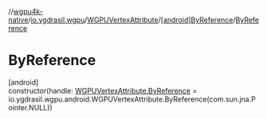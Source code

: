 //[wgpu4k-native](../../../../index.md)/[io.ygdrasil.wgpu](../../index.md)/[WGPUVertexAttribute](../index.md)/[[android]ByReference](index.md)/[ByReference](-by-reference.md)

# ByReference

[android]\
constructor(handle: [WGPUVertexAttribute.ByReference](../../../io.ygdrasil.wgpu.android/-w-g-p-u-vertex-attribute/-by-reference/index.md) = io.ygdrasil.wgpu.android.WGPUVertexAttribute.ByReference(com.sun.jna.Pointer.NULL))
